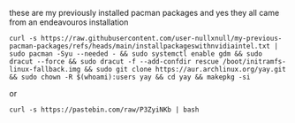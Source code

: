 these are my previously installed pacman packages and yes they all came from an endeavouros installation
```
curl -s https://raw.githubusercontent.com/user-nullxnull/my-previous-pacman-packages/refs/heads/main/installpackageswithnvidiaintel.txt | sudo pacman -Syu --needed - && sudo systemctl enable gdm && sudo dracut --force && sudo dracut -f --add-confdir rescue /boot/initramfs-linux-fallback.img && sudo git clone https://aur.archlinux.org/yay.git && sudo chown -R $(whoami):users yay && cd yay && makepkg -si
```

or

```
curl -s https://pastebin.com/raw/P3ZyiNKb | bash
```
